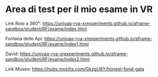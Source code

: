 # Area di test per il mio esame in VR

Link Roio a 360°: https://univaq-rva-xrexperiments.github.io/aframe-sandbox/student/RF/esame/index.html

Fontana delle Api: https://univaq-rva-xrexperiments.github.io/aframe-sandbox/student/RF/esame/index1.html

David: https://univaq-rva-xrexperiments.github.io/aframe-sandbox/student/RF/esame/index2.html

Link Museo: https://hubs.mozilla.com/GkzgU8Y/honest-fond-gala
